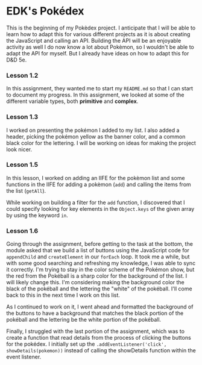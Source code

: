 # EDK's Pokédex
This is the beginning of my Pokèdex project. I anticipate that I will be able to learn how to adapt this for various different projects as it is about creating the JavaScript and calling an API. Building the API will be an enjoyable activity as well I do now know a lot about Pokèmon, so I wouldn't be able to adapt the API for myself. But I already have ideas on how to adapt this for D&D 5e.
### Lesson 1.2
In this assignment, they wanted me to start my `README.md` so that I can start to document my progress. In this assignment, we looked at some of the different variable types, both **primitive** and **complex**.
### Lesson 1.3
I worked on presenting the pokémon I added to my list. I also added a header, picking the pokémon yellow as the banner color, and a common black color for the lettering.
I will be working on ideas for making the project look nicer.
### Lesson 1.5
In this lesson, I worked on adding an IIFE for the pokèmon list and some functions in the IIFE for adding a pokèmon (`add`) and calling the items from the list (`getAll`).

While working on building a filter for the `add` function, I discovered that I could specify looking for key elements in the `Object.keys` of the given array by using the keyword `in`.
### Lesson 1.6
Going through the assignment, before getting to the task at the bottom, the module asked that we build a list of buttons using the JavaScript code for `appendChild` and `createElement` in our `forEach` loop. It took me a while, but with some good searching and refreshing my knowledge, I was able to sync it correctly. I'm trying to stay in the color scheme of the Pokémon show, but the red from the Pokéball is a sharp color for the background of the list. I will likely change this. I'm considering making the background color the black of the pokéball and the lettering the "white" of the pokéball. I'll come back to this in the next time I work on this list.

As I continued to work on it, I went ahead and formatted the background of the buttons to have a background that matches the black portion of the pokéball and the lettering be the white portion of the pokéball.

Finally, I struggled with the last portion of the assignment, which was to create a function that read details from the process of clicking the buttons for the pokédex. I initially set up the `.addEventListener('click', showDetails(pokemon))` instead of calling the showDetails function within the event listener.
